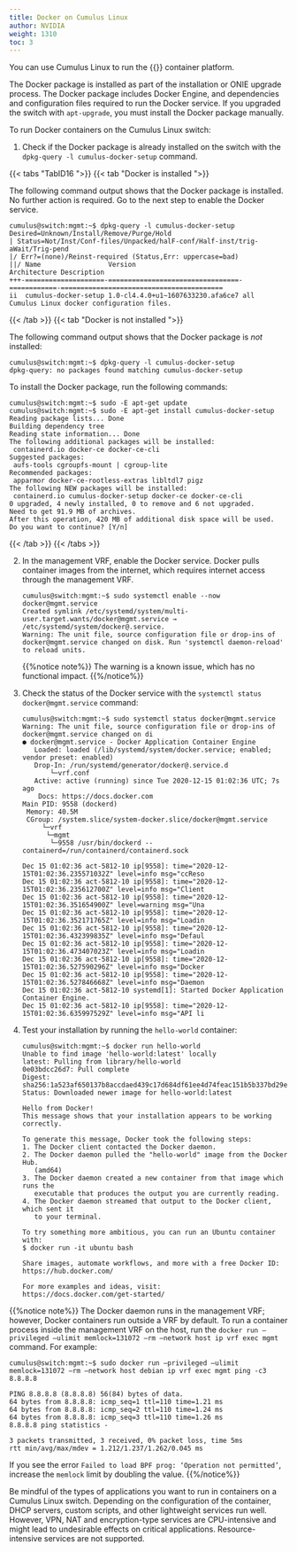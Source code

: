 ```yaml
---
title: Docker on Cumulus Linux
author: NVIDIA
weight: 1310
toc: 3
---
```

You can use Cumulus Linux to run the {{<exlink url="https://www.docker.com/" text="Docker">}} container platform.

The Docker package is installed as part of the installation or ONIE upgrade process. The Docker package includes Docker Engine, and dependencies and configuration files required to run the Docker service. If you upgraded the switch with `apt-upgrade`, you must install the Docker package manually.

To run Docker containers on the Cumulus Linux switch:

1. Check if the Docker package is already installed on the switch with the `dpkg-query -l cumulus-docker-setup` command.

{{< tabs "TabID16 ">}}
{{< tab "Docker is installed    ">}}

The following command output shows that the Docker package is installed. No further action is required. Go to the next step to enable the Docker service.

   ```
   cumulus@switch:mgmt:~$ dpkg-query -l cumulus-docker-setup
   Desired=Unknown/Install/Remove/Purge/Hold
   | Status=Not/Inst/Conf-files/Unpacked/halF-conf/Half-inst/trig-aWait/Trig-pend
   |/ Err?=(none)/Reinst-required (Status,Err: uppercase=bad)
   ||/ Name                 Version                           Architecture Description
   +++-====================-=================================-============-=========================================
   ii  cumulus-docker-setup 1.0-cl4.4.0+u1~1607633230.afa6ce7 all          Cumulus Linux docker configuration files.
   ```

{{< /tab >}}
{{< tab "Docker is not installed ">}}

The following command output shows that the Docker package is *not* installed:

```
cumulus@switch:mgmt:~$ dpkg-query -l cumulus-docker-setup
dpkg-query: no packages found matching cumulus-docker-setup
```

To install the Docker package, run the following commands:

```
cumulus@switch:mgmt:~$ sudo -E apt-get update
cumulus@switch:mgmt:~$ sudo -E apt-get install cumulus-docker-setup
Reading package lists... Done
Building dependency tree
Reading state information... Done
The following additional packages will be installed:
 containerd.io docker-ce docker-ce-cli
Suggested packages:
 aufs-tools cgroupfs-mount | cgroup-lite
Recommended packages:
 apparmor docker-ce-rootless-extras libltdl7 pigz
The following NEW packages will be installed:
 containerd.io cumulus-docker-setup docker-ce docker-ce-cli
0 upgraded, 4 newly installed, 0 to remove and 6 not upgraded.
Need to get 91.9 MB of archives.
After this operation, 420 MB of additional disk space will be used.
Do you want to continue? [Y/n]
```

{{< /tab >}}
{{< /tabs >}}

2. In the management VRF, enable the Docker service. Docker pulls container images from the internet, which requires internet access through the management VRF.

   ```
   cumulus@switch:mgmt:~$ sudo systemctl enable --now docker@mgmt.service
   Created symlink /etc/systemd/system/multi-user.target.wants/docker@mgmt.service → /etc/systemd/system/docker@.service.
   Warning: The unit file, source configuration file or drop-ins of docker@mgmt.service changed on disk. Run 'systemctl daemon-reload' to reload units.
   ```

   {{%notice note%}}
The warning is a known issue, which has no functional impact.
{{%/notice%}}

3. Check the status of the Docker service with the `systemctl status docker@mgmt.service` command:

   ```
   cumulus@switch:mgmt:~$ sudo systemctl status docker@mgmt.service
   Warning: The unit file, source configuration file or drop-ins of docker@mgmt.service changed on di
   ● docker@mgmt.service - Docker Application Container Engine
      Loaded: loaded (/lib/systemd/system/docker.service; enabled; vendor preset: enabled)
      Drop-In: /run/systemd/generator/docker@.service.d
          └─vrf.conf
      Active: active (running) since Tue 2020-12-15 01:02:36 UTC; 7s ago
       Docs: https://docs.docker.com
   Main PID: 9558 (dockerd)
    Memory: 40.5M
    CGroup: /system.slice/system-docker.slice/docker@mgmt.service
        └─vrf
         └─mgmt
          └─9558 /usr/bin/dockerd --containerd=/run/containerd/containerd.sock

   Dec 15 01:02:36 act-5812-10 ip[9558]: time="2020-12-15T01:02:36.235571032Z" level=info msg="ccReso
   Dec 15 01:02:36 act-5812-10 ip[9558]: time="2020-12-15T01:02:36.235612700Z" level=info msg="Client
   Dec 15 01:02:36 act-5812-10 ip[9558]: time="2020-12-15T01:02:36.351654900Z" level=warning msg="Una
   Dec 15 01:02:36 act-5812-10 ip[9558]: time="2020-12-15T01:02:36.352171765Z" level=info msg="Loadin
   Dec 15 01:02:36 act-5812-10 ip[9558]: time="2020-12-15T01:02:36.432399835Z" level=info msg="Defaul
   Dec 15 01:02:36 act-5812-10 ip[9558]: time="2020-12-15T01:02:36.473407023Z" level=info msg="Loadin
   Dec 15 01:02:36 act-5812-10 ip[9558]: time="2020-12-15T01:02:36.527590296Z" level=info msg="Docker
   Dec 15 01:02:36 act-5812-10 ip[9558]: time="2020-12-15T01:02:36.527846668Z" level=info msg="Daemon
   Dec 15 01:02:36 act-5812-10 systemd[1]: Started Docker Application Container Engine.
   Dec 15 01:02:36 act-5812-10 ip[9558]: time="2020-12-15T01:02:36.635997529Z" level=info msg="API li

3. Test your installation by running the `hello-world` container:

   ```
   cumulus@switch:mgmt:~$ docker run hello-world
   Unable to find image 'hello-world:latest' locally
   latest: Pulling from library/hello-world
   0e03bdcc26d7: Pull complete
   Digest: sha256:1a523af650137b8accdaed439c17d684df61ee4d74feac151b5b337bd29e7eec
   Status: Downloaded newer image for hello-world:latest

   Hello from Docker!
   This message shows that your installation appears to be working correctly.

   To generate this message, Docker took the following steps:
   1. The Docker client contacted the Docker daemon.
   2. The Docker daemon pulled the "hello-world" image from the Docker Hub.
      (amd64)
   3. The Docker daemon created a new container from that image which runs the
      executable that produces the output you are currently reading.
   4. The Docker daemon streamed that output to the Docker client, which sent it
      to your terminal.

   To try something more ambitious, you can run an Ubuntu container with:
   $ docker run -it ubuntu bash

   Share images, automate workflows, and more with a free Docker ID:
   https://hub.docker.com/

   For more examples and ideas, visit:
   https://docs.docker.com/get-started/
   ```

{{%notice note%}}
The Docker daemon runs in the management VRF; however, Docker containers run outside a VRF by default. To run a container process inside the management VRF on the host, run the `docker run —privileged —ulimit memlock=131072 —rm —network host ip vrf exec mgmt` command. For example:

```
cumulus@switch:mgmt:~$ sudo docker run —privileged —ulimit memlock=131072 —rm —network host debian ip vrf exec mgmt ping -c3 8.8.8.8

PING 8.8.8.8 (8.8.8.8) 56(84) bytes of data.
64 bytes from 8.8.8.8: icmp_seq=1 ttl=110 time=1.21 ms
64 bytes from 8.8.8.8: icmp_seq=2 ttl=110 time=1.24 ms
64 bytes from 8.8.8.8: icmp_seq=3 ttl=110 time=1.26 ms
8.8.8.8 ping statistics -

3 packets transmitted, 3 received, 0% packet loss, time 5ms
rtt min/avg/max/mdev = 1.212/1.237/1.262/0.045 ms
```

If you see the error `Failed to load BPF prog: ‘Operation not permitted’`, increase the `memlock` limit by doubling the value.
{{%/notice%}}

Be mindful of the types of applications you want to run in containers on a Cumulus Linux switch. Depending on the configuration of the container, DHCP servers, custom scripts, and other lightweight services run well. However, VPN, NAT and encryption-type services are CPU-intensive and might lead to undesirable effects on critical applications. Resource-intensive services are not supported.
